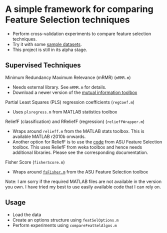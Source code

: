 A simple framework for comparing Feature Selection techniques
============================================================
* Perform cross-validation experiments to compare feature selection techniques.
* Try it with some [sample datasets](https://github.com/vkn13/Datasets.git).
* This project is still in its alpha stage.

Supervised Techniques
---------------------

Minimum Redundancy Maximum Relevance (mRMR) (`mRMR.m`)
* Needs external library. See `mRMR.m` for details.
* Download a newer version of the [mutual information toolbox](http://www.mathworks.com/matlabcentral/fileexchange/14888)

Partial Least Squares (PLS) regression coefficients (`regCoef.m`)
* Uses `plsregress.m` from MATLAB statistics toolbox

ReliefF (classification) and RReliefF (regression) (`relieffWrapper.m`) 
* Wraps around `relieff.m` from the MATLAB stats toolbox. This is available MATLAB r2010b onwards. 
* Another option for ReliefF is to use the [code](http://featureselection.asu.edu/algorithms/fs_sup_relieff.zip) from ASU Feature Selection toolbox. This uses ReliefF from weka toolbox and hence needs additional libraries. Please see the corresponding documentation.

Fisher Score (`fisherScore.m`)
* Wraps around [`fsFisher.m`](http://featureselection.asu.edu/algorithms/fs_sup_fisher_score.zip) from the ASU Feature Selection toolbox 

Note: I am sorry if the required MATLAB files are not available in the version you own. I have tried my best to use easily available code that I can rely on.

Usage
-----
* Load the data
* Create an options structure using `featSelOptions.m`
* Perform experiments using `compareFeatSelAlgos.m`